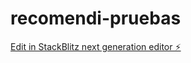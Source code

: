 # recomendi-pruebas

[Edit in StackBlitz next generation editor ⚡️](https://stackblitz.com/~/github.com/AlejoProTrading/recomendi-pruebas)